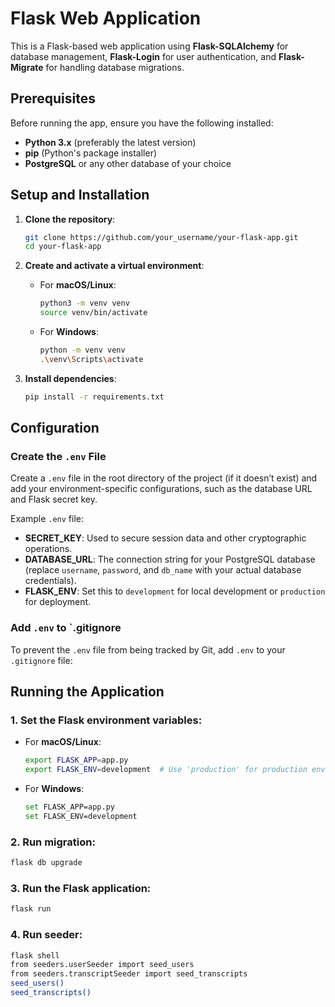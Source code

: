 # **Flask Web Application**

This is a Flask-based web application using **Flask-SQLAlchemy** for database management, **Flask-Login** for user authentication, and **Flask-Migrate** for handling database migrations.

## **Prerequisites**

Before running the app, ensure you have the following installed:

- **Python 3.x** (preferably the latest version)
- **pip** (Python's package installer)
- **PostgreSQL** or any other database of your choice

## **Setup and Installation**

1. **Clone the repository**:

    ```bash
    git clone https://github.com/your_username/your-flask-app.git
    cd your-flask-app
    ```

2. **Create and activate a virtual environment**:

    - For **macOS/Linux**:
    
        ```bash
        python3 -m venv venv
        source venv/bin/activate
        ```

    - For **Windows**:
    
        ```bash
        python -m venv venv
        .\venv\Scripts\activate
        ```

3. **Install dependencies**:

    ```bash
    pip install -r requirements.txt
    ```

## **Configuration**

### **Create the `.env` File**

Create a `.env` file in the root directory of the project (if it doesn’t exist) and add your environment-specific configurations, such as the database URL and Flask secret key.

Example `.env` file:


- **SECRET_KEY**: Used to secure session data and other cryptographic operations.
- **DATABASE_URL**: The connection string for your PostgreSQL database (replace `username`, `password`, and `db_name` with your actual database credentials).
- **FLASK_ENV**: Set this to `development` for local development or `production` for deployment.

### **Add `.env` to `.gitignore**

To prevent the `.env` file from being tracked by Git, add `.env` to your `.gitignore` file:


## **Running the Application**

### **1. Set the Flask environment variables**:

- For **macOS/Linux**:

    ```bash
    export FLASK_APP=app.py
    export FLASK_ENV=development  # Use 'production' for production environment
    ```

- For **Windows**:

    ```bash
    set FLASK_APP=app.py
    set FLASK_ENV=development
    ```
### **2. Run migration**:

```bash
flask db upgrade
 ```

### **3. Run the Flask application**:

```bash
flask run
 ```
### **4. Run seeder**:

```bash
flask shell
from seeders.userSeeder import seed_users
from seeders.transcriptSeeder import seed_transcripts
seed_users()
seed_transcripts()
 ```

